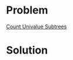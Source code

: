 
# Problem





[Count Univalue Subtrees](https://leetcode.com/problems/count-univalue-subtrees)

# Solution



